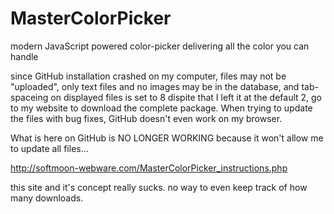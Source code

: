 MasterColorPicker
=================

modern JavaScript powered color-picker delivering all the color you can handle

since GitHub installation crashed on my computer, 
files may not be "uploaded", 
only text files and no images may be in the database,
and tab-spaceing on displayed files is set to 8 dispite that I left it at the default 2,
go to my website to download the complete package.
When trying to update the files with bug fixes, GitHub doesn't even work on my browser.


What is here on GitHub is NO LONGER WORKING because it won't allow me to update all files...


http://softmoon-webware.com/MasterColorPicker_instructions.php


this site and it's concept really sucks.
no way to even keep track of how many downloads.
